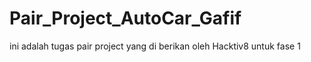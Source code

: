 # Pair_Project_AutoCar_Gafif

ini adalah tugas pair project yang di berikan oleh Hacktiv8 untuk fase 1
